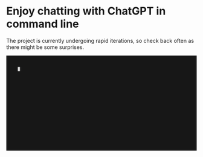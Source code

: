 # Enjoy chatting with ChatGPT in command line

The project is currently undergoing rapid iterations, so check back often as
there might be some surprises.

<img width="800" src="./demo.gif" />
